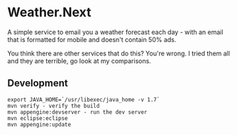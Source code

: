 # Weather.Next

A simple service to email you a weather forecast each day - with an email that is
formatted for mobile and doesn't contain 50% ads.

You think there are other services that do this? You're wrong. 
I tried them all and they are terrible, go look at my comparisons.


## Development

```
export JAVA_HOME=`/usr/libexec/java_home -v 1.7`
mvn verify - verify the build
mvn appengine:devserver - run the dev server
mvn eclipse:eclipse
mvn appengine:update
```
